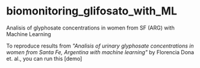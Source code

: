 # biomonitoring_glifosato_with_ML
Analisis of glyphosate concentrations in women from SF (ARG) with Machine Learning

To reproduce results from *"Analisis of urinary glyphosate concentrations in women from Santa Fe, Argentina with machine learning"* by Florencia Dona et. al., you can run this [demo]
